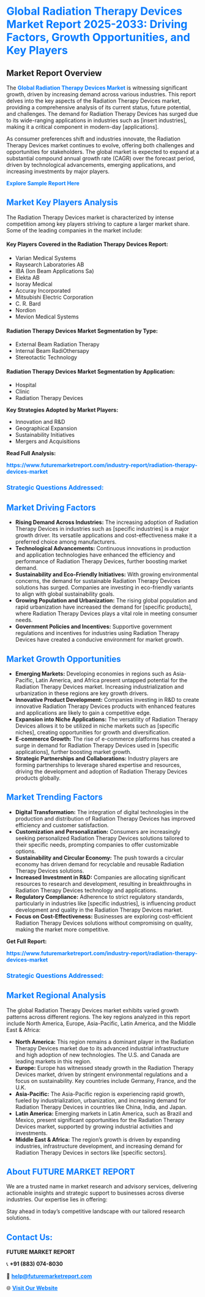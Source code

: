 <h1 style="color: #007BFF;">Global Radiation Therapy Devices Market Report 2025-2033: Driving Factors, Growth Opportunities, and Key Players</h1>

<section id="overview">
<h2>Market Report Overview</h2>
<p>The <a href="https://www.futuremarketreport.com/industry-report/radiation-therapy-devices-market" style="color: #007BFF; text-decoration: none;"><strong>Global Radiation Therapy Devices Market</strong></a> is witnessing significant growth, driven by increasing demand across various industries. This report delves into the key aspects of the Radiation Therapy Devices market, providing a comprehensive analysis of its current status, future potential, and challenges. The demand for Radiation Therapy Devices has surged due to its wide-ranging applications in industries such as [insert industries], making it a critical component in modern-day [applications].</p>
<p>As consumer preferences shift and industries innovate, the Radiation Therapy Devices market continues to evolve, offering both challenges and opportunities for stakeholders. The global market is expected to expand at a substantial compound annual growth rate (CAGR) over the forecast period, driven by technological advancements, emerging applications, and increasing investments by major players.</p>
</section>

<section id="overview">
<p><a href="https://www.futuremarketreport.com/request-sample/reportId=125680" style="color: #007BFF; text-decoration: none;"><strong>Explore Sample Report Here</strong></a></p>
</section>

<section id="key-players">
<h2 style="color: #007BFF;">Market Key Players Analysis</h2>
<p>The Radiation Therapy Devices market is characterized by intense competition among key players striving to capture a larger market share. Some of the leading companies in the market include:</p>
<h4>Key Players Covered in the Radiation Therapy Devices Report:</h4>
<ul><li>Varian Medical Systems</li><li>Raysearch Laboratories AB</li><li>IBA (Ion Beam Applications Sa)</li><li>Elekta AB</li><li>Isoray Medical</li><li>Accuray Incorporated</li><li>Mitsubishi Electric Corporation</li><li>C. R. Bard</li><li>Nordion</li><li>Mevion Medical Systems</li></ul>
<h4>Radiation Therapy Devices Market Segmentation by Type:</h4>
<ul><li>External Beam Radiation Therapy</li><li>Internal Beam RadiOthersapy</li><li>Stereotactic Technology</li></ul>

<h4>Radiation Therapy Devices Market Segmentation by Application:</h4>
<ul><li>Hospital</li><li>Clinic</li><li>Radiation Therapy Devices</li></ul>
<p><strong>Key Strategies Adopted by Market Players:</strong></p>
<ul>
<li>Innovation and R&D</li>
<li>Geographical Expansion</li>
<li>Sustainability Initiatives</li>
<li>Mergers and Acquisitions</li>
</ul>
</section>

<section>
<p><strong>Read Full Analysis: </strong></p><a href="https://www.futuremarketreport.com/industry-report/radiation-therapy-devices-market" style="color: #007BFF; text-decoration: none;"><strong>https://www.futuremarketreport.com/industry-report/radiation-therapy-devices-market</strong></a>
<h3 style="color: #007BFF;">Strategic Questions Addressed:</h3>
</section>

<section id="driving-factors">
<h2 style="color: #007BFF;">Market Driving Factors</h2>
<ul>
<li><strong>Rising Demand Across Industries:</strong> The increasing adoption of Radiation Therapy Devices in industries such as [specific industries] is a major growth driver. Its versatile applications and cost-effectiveness make it a preferred choice among manufacturers.</li>
<li><strong>Technological Advancements:</strong> Continuous innovations in production and application technologies have enhanced the efficiency and performance of Radiation Therapy Devices, further boosting market demand.</li>
<li><strong>Sustainability and Eco-Friendly Initiatives:</strong> With growing environmental concerns, the demand for sustainable Radiation Therapy Devices solutions has surged. Companies are investing in eco-friendly variants to align with global sustainability goals.</li>
<li><strong>Growing Population and Urbanization:</strong> The rising global population and rapid urbanization have increased the demand for [specific products], where Radiation Therapy Devices plays a vital role in meeting consumer needs.</li>
<li><strong>Government Policies and Incentives:</strong> Supportive government regulations and incentives for industries using Radiation Therapy Devices have created a conducive environment for market growth.</li>
</ul>
</section>

<section id="growth-opportunities">
<h2 style="color: #007BFF;">Market Growth Opportunities</h2>
<ul>
<li><strong>Emerging Markets:</strong> Developing economies in regions such as Asia-Pacific, Latin America, and Africa present untapped potential for the Radiation Therapy Devices market. Increasing industrialization and urbanization in these regions are key growth drivers.</li>
<li><strong>Innovative Product Development:</strong> Companies investing in R&D to create innovative Radiation Therapy Devices products with enhanced features and applications are likely to gain a competitive edge.</li>
<li><strong>Expansion into Niche Applications:</strong> The versatility of Radiation Therapy Devices allows it to be utilized in niche markets such as [specific niches], creating opportunities for growth and diversification.</li>
<li><strong>E-commerce Growth:</strong> The rise of e-commerce platforms has created a surge in demand for Radiation Therapy Devices used in [specific applications], further boosting market growth.</li>
<li><strong>Strategic Partnerships and Collaborations:</strong> Industry players are forming partnerships to leverage shared expertise and resources, driving the development and adoption of Radiation Therapy Devices products globally.</li>
</ul>
</section>

<section id="trending-factors">
<h2 style="color: #007BFF;">Market Trending Factors</h2>
<ul>
<li><strong>Digital Transformation:</strong> The integration of digital technologies in the production and distribution of Radiation Therapy Devices has improved efficiency and customer satisfaction.</li>
<li><strong>Customization and Personalization:</strong> Consumers are increasingly seeking personalized Radiation Therapy Devices solutions tailored to their specific needs, prompting companies to offer customizable options.</li>
<li><strong>Sustainability and Circular Economy:</strong> The push towards a circular economy has driven demand for recyclable and reusable Radiation Therapy Devices solutions.</li>
<li><strong>Increased Investment in R&D:</strong> Companies are allocating significant resources to research and development, resulting in breakthroughs in Radiation Therapy Devices technology and applications.</li>
<li><strong>Regulatory Compliance:</strong> Adherence to strict regulatory standards, particularly in industries like [specific industries], is influencing product development and quality in the Radiation Therapy Devices market.</li>
<li><strong>Focus on Cost-Effectiveness:</strong> Businesses are exploring cost-efficient Radiation Therapy Devices solutions without compromising on quality, making the market more competitive.</li>
</ul>
</section>

<section>
<p><strong>Get Full Report: </strong></p><a href="https://www.futuremarketreport.com/industry-report/radiation-therapy-devices-market" style="color: #007BFF; text-decoration: none;"><strong>https://www.futuremarketreport.com/industry-report/radiation-therapy-devices-market</strong></a>
<h3 style="color: #007BFF;">Strategic Questions Addressed:</h3>
</section>


<section id="regional-analysis">
<h2 style="color: #007BFF;">Market Regional Analysis</h2>
<p>The global Radiation Therapy Devices market exhibits varied growth patterns across different regions. The key regions analyzed in this report include North America, Europe, Asia-Pacific, Latin America, and the Middle East & Africa:</p>
<ul>
<li><strong>North America:</strong> This region remains a dominant player in the Radiation Therapy Devices market due to its advanced industrial infrastructure and high adoption of new technologies. The U.S. and Canada are leading markets in this region.</li>
<li><strong>Europe:</strong> Europe has witnessed steady growth in the Radiation Therapy Devices market, driven by stringent environmental regulations and a focus on sustainability. Key countries include Germany, France, and the U.K.</li>
<li><strong>Asia-Pacific:</strong> The Asia-Pacific region is experiencing rapid growth, fueled by industrialization, urbanization, and increasing demand for Radiation Therapy Devices in countries like China, India, and Japan.</li>
<li><strong>Latin America:</strong> Emerging markets in Latin America, such as Brazil and Mexico, present significant opportunities for the Radiation Therapy Devices market, supported by growing industrial activities and investments.</li>
<li><strong>Middle East & Africa:</strong> The region’s growth is driven by expanding industries, infrastructure development, and increasing demand for Radiation Therapy Devices in sectors like [specific sectors].</li>
</ul>
</section>

<footer>
<h2 style="color: #007BFF;">About FUTURE MARKET REPORT</h2>
<p>We are a trusted name in market research and advisory services, delivering actionable insights and strategic support to businesses across diverse industries. Our expertise lies in offering:</p>

<p>Stay ahead in today’s competitive landscape with our tailored research solutions.</p>

<h2 style="color: #007BFF;">Contact Us:</h2>
<p><strong>FUTURE MARKET REPORT</strong></p>
<p>📞 <strong>+91 (883) 074-8030</strong></p>
<p>📧 <strong><a href="mailto:help@futuremarketreport.com" style="color: #007BFF;">help@futuremarketreport.com</a></strong></p>
<p>🌐 <strong><a href="https://www.futuremarketreport.com/" style="color: #007BFF;">Visit Our Website</a></strong></p>
</footer>